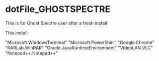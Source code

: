 # dotFile_GHOSTSPECTRE
This is for Ghost Spectre user after a fresh install

This install:
  
"Microsoft.WindowsTerminal"
"Microsoft.PowerShell"
"Google.Chrome"
"RARLab.WinRAR"
"Oracle.JavaRuntimeEnvironment"
"VideoLAN.VLC"
"Notepad++.Notepad++"
